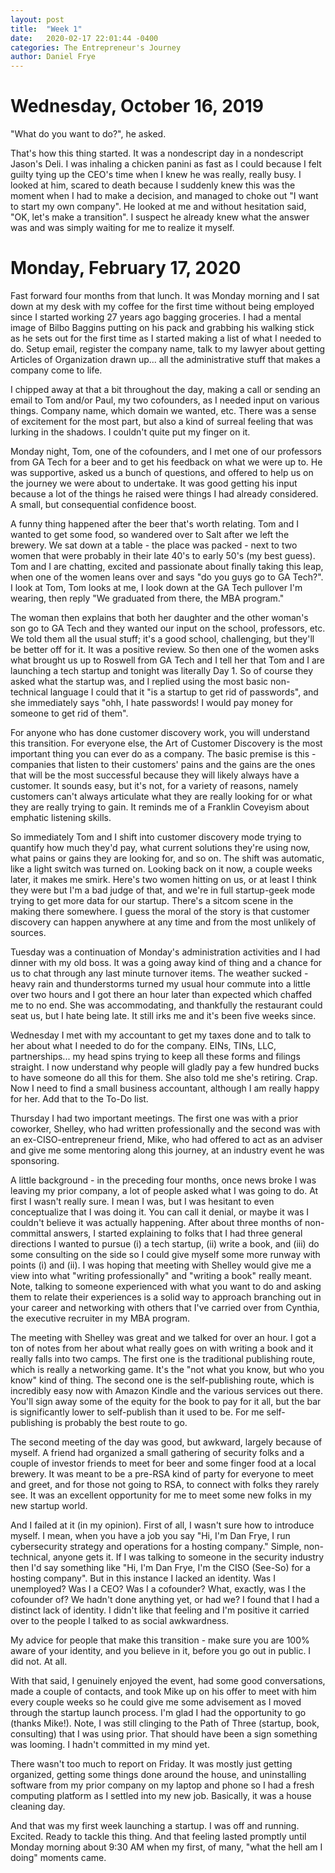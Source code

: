 ```yaml
---
layout: post
title:  "Week 1"
date:   2020-02-17 22:01:44 -0400
categories: The Entrepreneur's Journey
author: Daniel Frye
---
```



# **Wednesday, October 16, 2019**

"What do you want to do?", he asked.

That's how this thing started. It was a nondescript day in a nondescript Jason's Deli. I was inhaling a chicken panini as fast as I could because I felt guilty tying up the CEO's time when I knew he was really, really busy. I looked at him, scared to death because I suddenly knew this was the moment when I had to make a decision, and managed to choke out "I want to start my own company". He looked at me and without hesitation said, "OK, let's make a transition". I suspect he already knew what the answer was and was simply waiting for me to realize it myself.

# **Monday, February 17, 2020**

Fast forward four months from that lunch. It was Monday morning and I sat down at my desk with my coffee for the first time without being employed since I started working 27 years ago bagging groceries. I had a mental image of Bilbo Baggins putting on his pack and grabbing his walking stick as he sets out for the first time as I started making a list of what I needed to do. Setup email, register the company name, talk to my lawyer about getting Articles of Organization drawn up... all the administrative stuff that makes a company come to life.

I chipped away at that a bit throughout the day, making a call or sending an email to Tom and/or Paul, my two cofounders, as I needed input on various things. Company name, which domain we wanted, etc. There was a sense of excitement for the most part, but also a kind of surreal feeling that was lurking in the shadows. I couldn't quite put my finger on it.

Monday night, Tom, one of the cofounders, and I met one of our professors from GA Tech for a beer and to get his feedback on what we were up to. He was supportive, asked us a bunch of questions, and offered to help us on the journey we were about to undertake. It was good getting his input because a lot of the things he raised were things I had already considered. A small, but consequential confidence boost.

A funny thing happened after the beer that's worth relating. Tom and I wanted to get some food, so wandered over to Salt after we left the brewery. We sat down at a table - the place was packed - next to two women that were probably in their late 40's to early 50's (my best guess). Tom and I are chatting, excited and passionate about finally taking this leap, when one of the women leans over and says "do you guys go to GA Tech?". I look at Tom, Tom looks at me, I look down at the GA Tech pullover I'm wearing, then reply "We graduated from there, the MBA program."

The woman then explains that both her daughter and the other woman's son go to GA Tech and they wanted our input on the school, professors, etc. We told them all the usual stuff; it's a good school, challenging, but they'll be better off for it. It was a positive review. So then one of the women asks what brought us up to Roswell from GA Tech and I tell her that Tom and I are launching a tech startup and tonight was literally Day 1. So of course they asked what the startup was, and I replied using the most basic non-technical language I could that it "is a startup to get rid of passwords", and she immediately says "ohh, I hate passwords! I would pay money for someone to get rid of them".

For anyone who has done customer discovery work, you will understand this transition. For everyone else, the Art of Customer Discovery is the most important thing you can ever do as a company. The basic premise is this - companies that listen to their customers' pains and the gains are the ones that will be the most successful because they will likely always have a customer. It sounds easy, but it's not, for a variety of reasons, namely customers can't always articulate what they are really looking for or what they are really trying to gain. It reminds me of a Franklin Coveyism about emphatic listening skills.

So immediately Tom and I shift into customer discovery mode trying to quantify how much they'd pay, what current solutions they're using now, what pains or gains they are looking for, and so on. The shift was automatic, like a light switch was turned on. Looking back on it now, a couple weeks later, it makes me smirk. Here's two women hitting on us, or at least I think they were but I'm a bad judge of that, and we're in full startup-geek mode trying to get more data for our startup. There's a sitcom scene in the making there somewhere. I guess the moral of the story is that customer discovery can happen anywhere at any time and from the most unlikely of sources.

Tuesday was a continuation of Monday's administration activities and I had dinner with my old boss. It was a going away kind of thing and a chance for us to chat through any last minute turnover items. The weather sucked - heavy rain and thunderstorms turned my usual hour commute into a little over two hours and I got there an hour later than expected which chaffed me to no end. She was accommodating, and thankfully the restaurant could seat us, but I hate being late. It still irks me and it's been five weeks since.

Wednesday I met with my accountant to get my taxes done and to talk to her about what I needed to do for the company. EINs, TINs, LLC, partnerships... my head spins trying to keep all these forms and filings straight. I now understand why people will gladly pay a few hundred bucks to have someone do all this for them. She also told me she's retiring. Crap. Now I need to find a small business accountant, although I am really happy for her. Add that to the To-Do list.

Thursday I had two important meetings. The first one was with a prior coworker, Shelley, who had written professionally and the second was with an ex-CISO-entrepreneur friend, Mike, who had offered to act as an adviser and give me some mentoring along this journey, at an industry event he was sponsoring.

A little background - in the preceding four months, once news broke I was leaving my prior company, a lot of people asked what I was going to do. At first I wasn't really sure. I mean I was, but I was hesitant to even conceptualize that I was doing it. You can call it denial, or maybe it was I couldn't believe it was actually happening. After about three months of non-committal answers, I started explaining to folks that I had three general directions I wanted to pursue (i) a tech startup, (ii) write a book, and (iii) do some consulting on the side so I could give myself some more runway with points (i) and (ii). I was hoping that meeting with Shelley would give me a view into what "writing professionally" and "writing a book" really meant. Note, talking to someone experienced with what you want to do and asking them to relate their experiences is a solid way to approach branching out in your career and networking with others that I've carried over from Cynthia, the executive recruiter in my MBA program.

The meeting with Shelley was great and we talked for over an hour. I got a ton of notes from her about what really goes on with writing a book and it really falls into two camps. The first one is the traditional publishing route, which is really a networking game. It's the "not what you know, but who you know" kind of thing. The second one is the self-publishing route, which is incredibly easy now with Amazon Kindle and the various services out there. You'll sign away some of the equity for the book to pay for it all, but the bar is significantly lower to self-publish than it used to be. For me self-publishing is probably the best route to go.

The second meeting of the day was good, but awkward, largely because of myself. A friend had organized a small gathering of security folks and a couple of investor friends to meet for beer and some finger food at a local brewery. It was meant to be a pre-RSA kind of party for everyone to meet and greet, and for those not going to RSA, to connect with folks they rarely see. It was an excellent opportunity for me to meet some new folks in my new startup world.

And I failed at it (in my opinion). First of all, I wasn't sure how to introduce myself. I mean, when you have a job you say "Hi, I'm Dan Frye, I run cybersecurity strategy and operations for a hosting company." Simple, non-technical, anyone gets it. If I was talking to someone in the security industry then I'd say something like "Hi, I'm Dan Frye, I'm the CISO (See-So) for a hosting company". But in this instance I lacked an identity. Was I unemployed? Was I a CEO? Was I a cofounder? What, exactly, was I the cofounder of? We hadn't done anything yet, or had we? I found that I had a distinct lack of identity. I didn't like that feeling and I'm positive it carried over to the people I talked to as social awkwardness.

My advice for people that make this transition - make sure you are 100% aware of your identity, and you believe in it, before you go out in public. I did not. At all.

With that said, I genuinely enjoyed the event, had some good conversations, made a couple of contacts, and took Mike up on his offer to meet with him every couple weeks so he could give me some advisement as I moved through the startup launch process. I'm glad I had the opportunity to go (thanks Mike!). Note, I was still clinging to the Path of Three (startup, book, consulting) that I was using prior. That should have been a sign something was looming. I hadn't committed in my mind yet.

There wasn't too much to report on Friday. It was mostly just getting organized, getting some things done around the house, and uninstalling software from my prior company on my laptop and phone so I had a fresh computing platform as I settled into my new job. Basically, it was a house cleaning day.

And that was my first week launching a startup. I was off and running. Excited. Ready to tackle this thing. And that feeling lasted promptly until Monday morning about 9:30 AM when my first, of many, "what the hell am I doing" moments came.